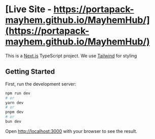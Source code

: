# [Live Site - https://portapack-mayhem.github.io/MayhemHub/](https://portapack-mayhem.github.io/MayhemHub/)

This is a [Next.js](https://nextjs.org/) TypeScript project. We use [Tailwind](https://tailwindcss.com/) for styling
## Getting Started

First, run the development server:

```bash
npm run dev
# or
yarn dev
# or
pnpm dev
# or
bun dev
```

Open [http://localhost:3000](http://localhost:3000) with your browser to see the result.
